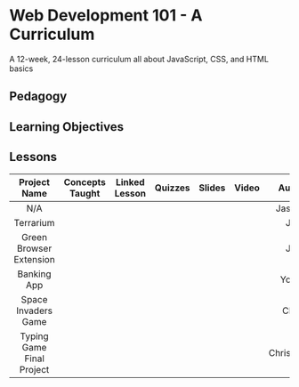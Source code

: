 # Web Development 101 - A Curriculum

A 12-week, 24-lesson curriculum all about JavaScript, CSS, and HTML basics

## Pedagogy

## Learning Objectives

## Lessons

|Project Name|Concepts Taught|Linked Lesson|Quizzes|Slides|Video|Author
|:-:|:-:|:-:|:-:|:-:|:-:|:-:|
|N/A|   |   |   |   |   |Jasmine|
|Terrarium|   |   |   |   |   |Jen|
|Green Browser Extension|   |   |   |   |   |Jen|
|Banking App|   |   |   |   |   |Yohan|
|Space Invaders Game|   |   |   |   |   |Chris|
|Typing Game Final Project|   |   |   |   |   |Christopher|
